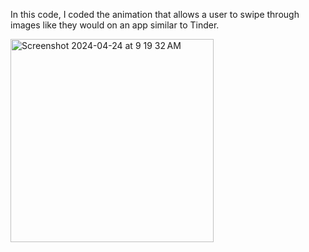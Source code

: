 In this code, I coded the animation that allows a user to swipe through images like they would on an app similar to Tinder. 

<img width="325" alt="Screenshot 2024-04-24 at 9 19 32 AM" src="https://github.com/citrusvick/Image-Swiper/assets/138717384/a337a512-c6d5-48d5-9fad-8a553a927c93">
